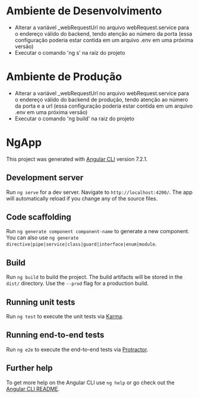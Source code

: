 # Ambiente de Desenvolvimento
* Alterar a variável _webRequestUrl no arquivo webRequest.service para 
o endereço válido do backend, tendo atenção ao número da porta
(essa configuração poderia estar contida em um arquivo .env em uma próxima versão)
* Executar o comando 'ng s' na raíz do projeto

# Ambiente de Produção
* Alterar a variável _webRequestUrl no arquivo webRequest.service para 
o endereço válido do backend de produção, tendo atenção ao número da porta e a url
(essa configuração poderia estar contida em um arquivo .env em uma próxima versão)
* Executar o comando 'ng build' na raiz do projeto

# NgApp

This project was generated with [Angular CLI](https://github.com/angular/angular-cli) version 7.2.1.

## Development server

Run `ng serve` for a dev server. Navigate to `http://localhost:4200/`. The app will automatically reload if you change any of the source files.

## Code scaffolding

Run `ng generate component component-name` to generate a new component. You can also use `ng generate directive|pipe|service|class|guard|interface|enum|module`.

## Build

Run `ng build` to build the project. The build artifacts will be stored in the `dist/` directory. Use the `--prod` flag for a production build.

## Running unit tests

Run `ng test` to execute the unit tests via [Karma](https://karma-runner.github.io).

## Running end-to-end tests

Run `ng e2e` to execute the end-to-end tests via [Protractor](http://www.protractortest.org/).

## Further help

To get more help on the Angular CLI use `ng help` or go check out the [Angular CLI README](https://github.com/angular/angular-cli/blob/master/README.md).
